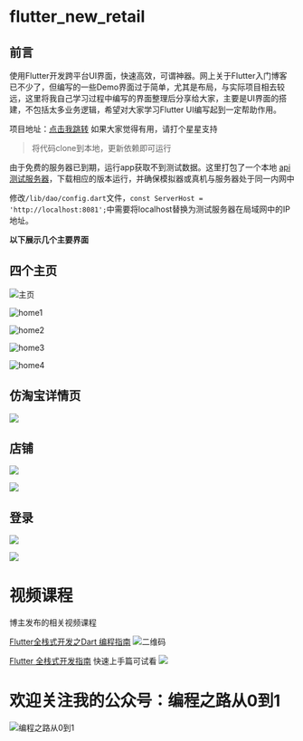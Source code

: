 # flutter_new_retail

## 前言
使用Flutter开发跨平台UI界面，快速高效，可谓神器。网上关于Flutter入门博客已不少了，但编写的一些Demo界面过于简单，尤其是布局，与实际项目相去较远，这里将我自己学习过程中编写的界面整理后分享给大家，主要是UI界面的搭建，不包括太多业务逻辑，希望对大家学习Flutter UI编写起到一定帮助作用。

项目地址：[点击我跳转](https://github.com/arcticfox1919/flutter_new_retail) 如果大家觉得有用，请打个星星支持

> 将代码clone到本地，更新依赖即可运行



由于免费的服务器已到期，运行app获取不到测试数据。这里打包了一个本地 [api测试服务器](https://github.com/arcticfox1919/flutter_new_retail/releases)，下载相应的版本运行，并确保模拟器或真机与服务器处于同一内网中

修改`/lib/dao/config.dart`文件，`const ServerHost = 'http://localhost:8081';`中需要将localhost替换为测试服务器在局域网中的IP地址。


**以下展示几个主要界面**
## 四个主页
![主页](https://gitee.com/arcticfox1919/ImageHosting/raw/master/home_gif.gif)

![home1](https://gitee.com/arcticfox1919/ImageHosting/raw/master/home1.png)

![home2](https://gitee.com/arcticfox1919/ImageHosting/raw/master/home2.png)

![home3](https://gitee.com/arcticfox1919/ImageHosting/raw/master/home3.png)

![home4](https://gitee.com/arcticfox1919/ImageHosting/raw/master/home4.png)

## 仿淘宝详情页
![](https://gitee.com/arcticfox1919/ImageHosting/raw/master/details_gif.gif)

## 店铺
![](https://img-blog.csdnimg.cn/20190801203300152.png?x-oss-process=image/watermark,type_ZmFuZ3poZW5naGVpdGk,shadow_10,text_aHR0cHM6Ly9hcmN0aWNmb3guYmxvZy5jc2RuLm5ldA==,size_16,color_FFFFFF,t_70)

![](https://img-blog.csdnimg.cn/20190801203329977.png?x-oss-process=image/watermark,type_ZmFuZ3poZW5naGVpdGk,shadow_10,text_aHR0cHM6Ly9hcmN0aWNmb3guYmxvZy5jc2RuLm5ldA==,size_16,color_FFFFFF,t_70)
## 登录
![](https://img-blog.csdnimg.cn/20190801203356367.png?x-oss-process=image/watermark,type_ZmFuZ3poZW5naGVpdGk,shadow_10,text_aHR0cHM6Ly9hcmN0aWNmb3guYmxvZy5jc2RuLm5ldA==,size_16,color_FFFFFF,t_70)

![](https://img-blog.csdnimg.cn/2019080120341019.png?x-oss-process=image/watermark,type_ZmFuZ3poZW5naGVpdGk,shadow_10,text_aHR0cHM6Ly9hcmN0aWNmb3guYmxvZy5jc2RuLm5ldA==,size_16,color_FFFFFF,t_70)


# 视频课程
博主发布的相关视频课程

[Flutter全栈式开发之Dart 编程指南](https://study.163.com/course/courseMain.htm?courseId=1209508814&share=2&shareId=480000001855430)
![二维码](https://imgconvert.csdnimg.cn/aHR0cHM6Ly9naXRlZS5jb20vYXJjdGljZm94MTkxOS9JbWFnZUhvc3RpbmcvcmF3L21hc3Rlci9pbWcvMjAyMDAyMTMyMTAxMDQ5MTYucG5n?x-oss-process=image/format,png)

[Flutter 全栈式开发指南](https://study.163.com/course/courseMain.htm?courseId=1210111872&share=2&shareId=480000001855430)
快速上手篇可试看
![](https://imgconvert.csdnimg.cn/aHR0cHM6Ly9naXRlZS5jb20vYXJjdGljZm94MTkxOS9JbWFnZUhvc3RpbmcvcmF3L21hc3Rlci9pbWcvNzdmMjA1NGUyOGFkYjgzM2I0MDA4NjNlNzIyOTgwM2IucG5n?x-oss-process=image/format,png)

# 欢迎关注我的公众号：编程之路从0到1
![编程之路从0到1](https://img-blog.csdnimg.cn/20190301102949549.jpg)
